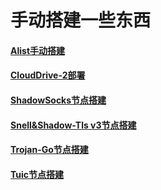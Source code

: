 # 手动搭建一些东西

#### [Alist手动搭建](https://github.com/MHY2233/MHY2233/blob/main/Tutorial/Alist%E6%89%8B%E5%8A%A8%E6%90%AD%E5%BB%BA.md)

#### [CloudDrive-2部署](https://github.com/MHY2233/MHY2233/blob/main/Tutorial/CloudDrive-2%E9%83%A8%E7%BD%B2.md)

#### [ShadowSocks节点搭建](https://github.com/MHY2233/MHY2233/blob/main/Tutorial/ShadowSocks.md)

#### [Snell&Shadow-Tls v3节点搭建](https://github.com/MHY2233/MHY2233/blob/main/Tutorial/Snell+Shadow-tls%20v3%E9%83%A8%E7%BD%B2.md)

#### [Trojan-Go节点搭建](https://github.com/MHY2233/MHY2233/blob/main/Tutorial/Trojan-Go%E8%8A%82%E7%82%B9%E6%90%AD%E5%BB%BA.md)

#### [Tuic节点搭建](https://github.com/MHY2233/MHY2233/blob/main/Tutorial/Tuic%E8%8A%82%E7%82%B9%E6%90%AD%E5%BB%BA.md)











